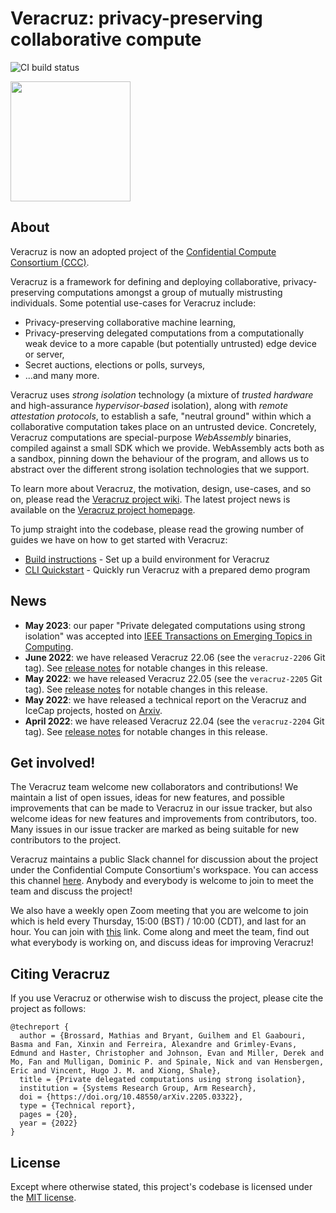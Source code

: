 # Veracruz: privacy-preserving collaborative compute

![CI build status](https://github.com/veracruz-project/veracruz/actions/workflows/main.yml/badge.svg)

<img src = "https://confidentialcomputing.io/wp-content/uploads/sites/10/2022/07/cc_consortium-color.svg" width=192>

## About

Veracruz is now an adopted project of the [Confidential Compute Consortium (CCC)](https://confidentialcomputing.io).

Veracruz is a framework for defining and deploying collaborative, privacy-preserving computations amongst a group of mutually mistrusting individuals.
Some potential use-cases for Veracruz include:

* Privacy-preserving collaborative machine learning,
* Privacy-preserving delegated computations from a computationally weak device to a more capable (but potentially untrusted) edge device or server,
* Secret auctions, elections or polls, surveys,
* ...and many more.

Veracruz uses *strong isolation* technology (a mixture of *trusted hardware* and high-assurance *hypervisor-based* isolation), along with  *remote attestation protocols*, to establish a safe, "neutral ground" within which a collaborative computation takes place on an untrusted device.
Concretely, Veracruz computations are special-purpose *WebAssembly* binaries, compiled against a small SDK which we provide.
WebAssembly acts both as a sandbox, pinning down the behaviour of the program, and allows us to abstract over the different strong isolation technologies that we support.

To learn more about Veracruz, the motivation, design, use-cases, and so on, please read the [Veracruz project wiki](https://github.com/veracruz-project/veracruz/wiki).
The latest project news is available on the [Veracruz project homepage](https://veracruz-project.github.io).

To jump straight into the codebase, please read the growing number of guides we have on how to get started with Veracruz:
- [Build instructions](docker/README.md) - Set up a build environment for Veracruz
- [CLI Quickstart](docs/CLI_QUICKSTART.md) - Quickly run Veracruz with a prepared demo program

## News

- **May 2023**: our paper "Private delegated computations using strong isolation" was accepted into [IEEE Transactions on Emerging Topics in Computing](https://doi.ieeecomputersociety.org/10.1109/TETC.2023.3281738).
- **June 2022**: we have released Veracruz 22.06 (see the `veracruz-2206` Git tag).  See [release notes](docs/release-notes/VERACRUZ-2206.md) for notable changes in this release.
- **May 2022**: we have released Veracruz 22.05 (see the `veracruz-2205` Git tag).  See [release notes](docs/release-notes/VERACRUZ-2205.md) for notable changes in this release.
- **May 2022**: we have released a technical report on the Veracruz and IceCap projects, hosted on [Arxiv](https://arxiv.org/abs/2205.03322).
- **April 2022**: we have released Veracruz 22.04 (see the `veracruz-2204` Git tag).  See [release notes](docs/release-notes/VERACRUZ-2204.md) for notable changes in this release.

## Get involved!

The Veracruz team welcome new collaborators and contributions!
We maintain a list of open issues, ideas for new features, and possible improvements that can be made to Veracruz in our issue tracker, but also welcome ideas for new features and improvements from contributors, too.
Many issues in our issue tracker are marked as being suitable for new contributors to the project.

Veracruz maintains a public Slack channel for discussion about the project under the Confidential Compute Consortium's workspace.
You can access this channel [here](https://join.slack.com/t/confidentialcomputing/shared_invite/zt-wmtekhvm-zXF_U1b5AtRpt~0cZTJgbQ).
Anybody and everybody is welcome to join to meet the team and discuss the project!

We also have a weekly open Zoom meeting that you are welcome to join which is held every Thursday, 15:00 (BST) / 10:00 (CDT), and last for an hour.
You can join with [this](https://armltd.zoom.us/j/98953009653?pwd=WVhqKzZOaDRWb2F5OTlpbzgyN2tnZz09) link.
Come along and meet the team, find out what everybody is working on, and discuss ideas for improving Veracruz!

## Citing Veracruz

If you use Veracruz or otherwise wish to discuss the project, please cite the project as follows:

```
@techreport {
  author = {Brossard, Mathias and Bryant, Guilhem and El Gaabouri, Basma and Fan, Xinxin and Ferreira, Alexandre and Grimley-Evans, Edmund and Haster, Christopher and Johnson, Evan and Miller, Derek and Mo, Fan and Mulligan, Dominic P. and Spinale, Nick and van Hensbergen, Eric and Vincent, Hugo J. M. and Xiong, Shale},
  title = {Private delegated computations using strong isolation},
  institution = {Systems Research Group, Arm Research},
  doi = {https://doi.org/10.48550/arXiv.2205.03322},
  type = {Technical report},
  pages = {20},
  year = {2022}
}
```

## License

Except where otherwise stated, this project's codebase is licensed under the [MIT license](LICENSE.md).
